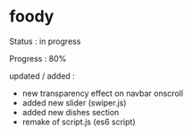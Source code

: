 # foody

<p>Status : in progress</p>
<p>Progress : 80%</p>

updated / added :

* new transparency effect on navbar onscroll
* added new slider (swiper.js)
* added new dishes section
* remake of script.js (es6 script)
